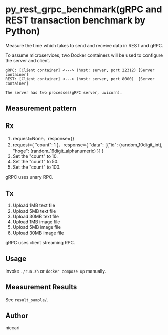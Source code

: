 # py_rest_grpc_benchmark(gRPC and REST transaction benchmark by Python)

Measure the time which takes to send and receive data in REST and gRPC.

To assume microservices, two Docker containers will be used to configure the server and client.

```
gRPC: [Client container] <---> (host: server, port 22312) [Server container]
REST: [Client container] <---> (host: server, port 8000)  [Server container]

The server has two processes(gRPC server, uvicorn).
```

## Measurement pattern
## Rx
1. request=None、response={}
2. request={ "count": 1 }、response={ "data": [{"id": (random_10digit_int), "hoge": (random_16digit_alphanumeric) }] }
3. Set the "count" to 10.
4. Set the "count" to 50.
5. Set the "count" to 100.

gRPC uses unary RPC.

## Tx
1. Upload 1MB text file
2. Upload 5MB text file
3. Upload 30MB text file
4. Upload 1MB image file
5. Upload 5MB image file
6. Upload 30MB image file

gRPC uses client streaming RPC.

## Usage
Invoke `./run.sh` or `docker compose up` manually.

## Measurement Results
See `result_sample/`.

## Author
niccari
